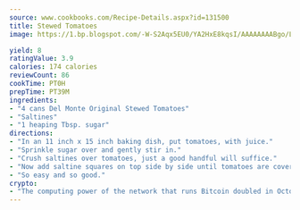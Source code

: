 ```yaml
---
source: www.cookbooks.com/Recipe-Details.aspx?id=131500
title: Stewed Tomatoes
image: https://1.bp.blogspot.com/-W-S2Aqx5EU0/YA2HxE8kqsI/AAAAAAAABgo/LNxJ2X_rvYgPNsplYMgQNjuwxaZ0e3pQQCLcBGAsYHQ/s320/17.png

yield: 8
ratingValue: 3.9
calories: 174 calories
reviewCount: 86
cookTime: PT0H
prepTime: PT39M
ingredients:
- "4 cans Del Monte Original Stewed Tomatoes"
- "Saltines"
- "1 heaping Tbsp. sugar"
directions:
- "In an 11 inch x 15 inch baking dish, put tomatoes, with juice."
- "Sprinkle sugar over and gently stir in."
- "Crush saltines over tomatoes, just a good handful will suffice."
- "Now add saltine squares on top side by side until tomatoes are covered. Bake at 350u00b0 until mixture bubbles."
- "So easy and so good."
crypto:
- "The computing power of the network that runs Bitcoin doubled in October, pushing out all but the most dedicated miners."
---
```

